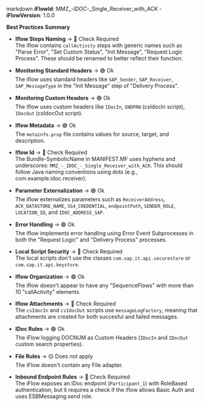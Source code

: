 markdown
**iFlowId**: MMZ_-_IDOC_-_Single_Receiver_with_ACK - **iFlowVersion**: 1.0.0

**Best Practices Summary**
- **Iflow Steps Naming** -> 🔴 Check Required\
The iflow contains `callActivity` steps with generic names such as "Parse Error", "Set Custom Status", "Init Message", "Request Logic Process". These should be renamed to better reflect their function.

- **Monitoring Standard Headers** -> 🟢 Ok\
The iflow uses standard headers like `SAP_Sender`, `SAP_Receiver`, `SAP_MessageType` in the "Init Message" step of "Delivery Process".

- **Monitoring Custom Headers** -> 🟢 Ok\
The iflow uses custom headers like `IDocIn`, `SNDPRN` (csIdocIn script), `IDocOut` (csIdocOut script).

- **Iflow Metadata** -> 🟢 Ok\
The `metainfo.prop` file contains values for source, target, and description.

- **Iflow Id** -> 🔴 Check Required\
The Bundle-SymbolicName in MANIFEST.MF uses hyphens and underscores: `MMZ_-_IDOC_-_Single_Receiver_with_ACK`. This should follow Java naming conventions using dots (e.g., com.example.idoc.receiver).

- **Parameter Externalization** -> 🟢 Ok\
The iflow externalizes parameters such as `ReceiverAddress`, `ACK_DATASTORE_NAME`, `SS4_CREDENTIAL`, `endpointPath`, `SENDER_ROLE`, `LOCATION_ID`, and `IDOC_ADDRESS_SAP`.

- **Error Handling** -> 🟢 Ok\
The iflow implements error handling using Error Event Subprocesses in both the "Request Logic" and "Delivery Process" processes.

- **Local Script Security** -> 🔴 Check Required\
The local scripts don't use the classes `com.sap.it.api.securestore` or `com.sap.it.api.keystore`.

- **Iflow Organization** -> 🟢 Ok\
The iflow doesn't appear to have any "SequenceFlows" with more than 10 "callActivity" elements.

- **Iflow Attachments** -> 🔴 Check Required\
The `csIdocIn` and `csIdocOut` scripts use `messageLogFactory`, meaning that attachments are created for both succesful and failed messages.

- **IDoc Rules** -> 🟢 Ok\
The iFlow logging DOCNUM as Custom Headers (`IDocIn` and `IDocOut` custom search properties).

- **File Rules** -> 🟡 Does not apply\
The iFlow doesn't contain any File adapter.

- **Inbound Endpoint Rules** -> 🔴 Check Required\
The iFlow exposes an IDoc endpoint (`Participant_1`) with RoleBased authentication, but it requires a check if the iflow allows Basic Auth and uses ESBMessaging.send role.
